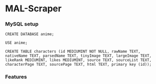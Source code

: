 # MAL-Scraper


### MySQL setup

```
CREATE DATABASE anime;

USE anime;

CREATE TABLE characters (id MEDIUMINT NOT NULL, rawName TEXT, nativeName TEXT, parsedName TEXT, tinyImage TEXT, largeImage TEXT, likeRank MEDIUMINT, likes MEDIUMINT, source TEXT, sourceList TEXT, characterPage TEXT, sourcePage TEXT, html TEXT, primary key (id));
```

### Features